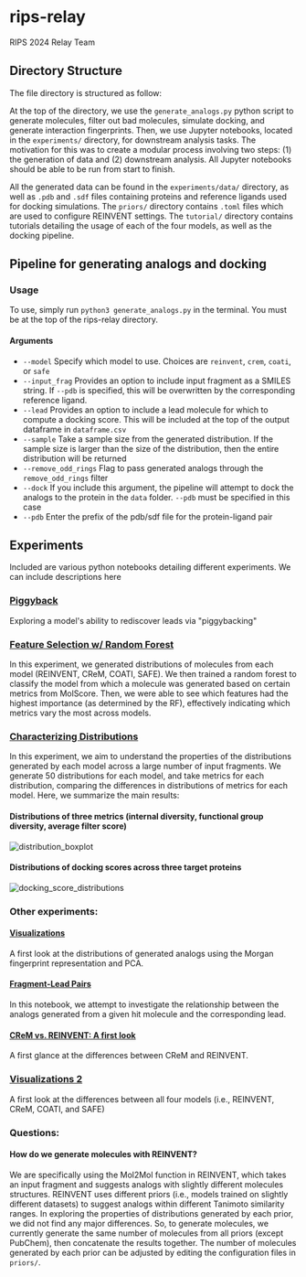 # rips-relay
RIPS 2024 Relay Team



## Directory Structure

The file directory is structured as follow:

At the top of the directory, we use the `generate_analogs.py` python script to generate molecules, filter out bad molecules, simulate docking, and generate interaction fingerprints. Then, we use Jupyter notebooks, located in the `experiments/` directory, for downstream analysis tasks. The motivation for this was to create a modular process involving two steps: (1) the generation of data and (2) downstream analysis. All Jupyter notebooks should be able to be run from start to finish.

All the generated data can be found in the `experiments/data/` directory, as well as `.pdb` and `.sdf` files containing proteins and reference ligands used for docking simulations. The `priors/` directory contains `.toml` files which are used to configure REINVENT settings. The `tutorial/` directory contains tutorials detailing the usage of each of the four models, as well as the docking pipeline.



## Pipeline for generating analogs and docking

### Usage

To use, simply run `python3 generate_analogs.py` in the terminal. You must be at the top of the rips-relay directory.

#### Arguments

* `--model` Specify which model to use. Choices are `reinvent`, `crem`, `coati`, or `safe`
* `--input_frag` Provides an option to include input fragment as a SMILES string. If `--pdb` is specified, this will be overwritten by the corresponding reference ligand.
* `--lead` Provides an option to include a lead molecule for which to compute a docking score. This will be included at the top of the output dataframe in `dataframe.csv`
* `--sample` Take a sample size from the generated distribution. If the sample size is larger than the size of the distribution, then the entire distribution will be returned
* `--remove_odd_rings` Flag to pass generated analogs through the `remove_odd_rings` filter
* `--dock` If you include this argument, the pipeline will attempt to dock the analogs to the protein in the `data` folder. `--pdb` must be specified in this case
* `--pdb` Enter the prefix of the pdb/sdf file for the protein-ligand pair



## Experiments

Included are various python notebooks detailing different experiments. We can include descriptions here



### [Piggyback](experiments/piggyback.ipynb)

Exploring a model's ability to rediscover leads via "piggybacking"

### [Feature Selection w/ Random Forest](experiments/feature_selection.ipynb)

In this experiment, we generated distributions of molecules from each model (REINVENT, CReM, COATI, SAFE). We then trained a random forest to classify the model from which a molecule was generated based on certain metrics from MolScore. Then, we were able to see which features had the highest importance (as determined by the RF), effectively indicating which metrics vary the most across models.

### [Characterizing Distributions](experiments/characterizing_distributions.ipynb)

In this experiment, we aim to understand the properties of the distributions generated by each model across a large number of input fragments. We generate 50 distributions for each model, and take metrics for each distribution, comparing the differences in distributions of metrics for each model. Here, we summarize the main results:

#### Distributions of three metrics (internal diversity, functional group diversity, average filter score)

![distribution_boxplot](https://github.com/user-attachments/assets/f9c9caea-de72-4d55-a4f0-edebb3415906)

#### Distributions of docking scores across three target proteins

![docking_score_distributions](https://github.com/user-attachments/assets/6ae16220-5f48-425e-91fc-edd808132cf1)


### Other experiments:


#### [Visualizations](experiments/visualizations.ipynb)

A first look at the distributions of generated analogs using the Morgan fingerprint representation and PCA.

#### [Fragment-Lead Pairs](experiments/fragment_lead_pairs.ipynb)

In this notebook, we attempt to investigate the relationship between the analogs generated from a given hit molecule and the corresponding lead.

#### [CReM vs. REINVENT: A first look](experiments/crem_vs_reinvent.ipynb)

A first glance at the differences between CReM and REINVENT.

### [Visualizations 2](experiments/visualizations_2.ipynb)

A first look at the differences between all four models (i.e., REINVENT, CReM, COATI, and SAFE)



### Questions:

#### How do we generate molecules with REINVENT?

We are specifically using the Mol2Mol function in REINVENT, which takes an input fragment and suggests analogs with slightly different molecules structures. REINVENT uses different priors (i.e., models trained on slightly different datasets) to suggest analogs within different Tanimoto similarity ranges. In exploring the properties of distributions generated by each prior, we did not find any major differences. So, to generate molecules, we currently generate the same number of molecules from all priors (except PubChem), then concatenate the results together. The number of molecules generated by each prior can be adjusted by editing the configuration files in `priors/`.
